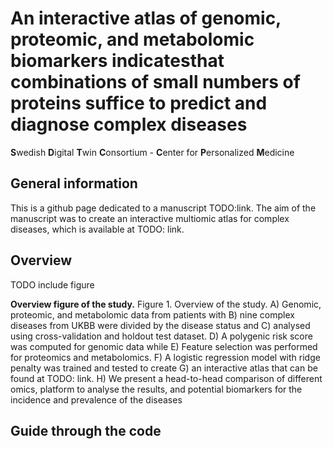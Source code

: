 # An interactive atlas of genomic, proteomic, and metabolomic biomarkers indicatesthat combinations of small numbers of proteins suffice to predict and diagnose complex diseases


**S**wedish **D**igital **T**win **C**onsortium - **C**enter for **P**ersonalized **M**edicine

## General information

This is a github page dedicated to a manuscript TODO:link. The aim of the manuscript was to create an interactive multiomic atlas for complex diseases, which is available at TODO: link.

## Overview

TODO include figure

**Overview figure of the study.** Figure 1. Overview of the study. A) Genomic, proteomic, and metabolomic data from patients with B) nine complex diseases from UKBB were divided by the disease status and C) analysed using cross-validation and holdout test dataset. D) A polygenic risk score was computed for genomic data while E) Feature selection was performed for proteomics and metabolomics. F) A logistic regression model with ridge penalty was trained and tested to create G) an interactive atlas that can be found at TODO: link. H) We present a head-to-head comparison of different omics, platform to analyse the results, and potential biomarkers for the incidence and prevalence of the diseases 


## Guide through the code

